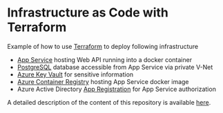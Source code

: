 # Infrastructure as Code with Terraform

Example of how to use [Terraform](https://www.terraform.io/) to deploy following infrastructure


- [App Service](https://azure.microsoft.com/en-us/services/app-service/) hosting Web API running into a docker container
- [PostgreSQL](https://www.postgresql.org/) database accessible from App Service via private V-Net
- [Azure Key Vault](https://azure.microsoft.com/en-us/services/key-vault/) for sensitive information
- [Azure Container Registry](https://azure.microsoft.com/en-us/services/container-registry/) hosting App Service docker image
- Azure Active Directory [App Registration](https://docs.microsoft.com/en-us/azure/active-directory/develop/howto-create-service-principal-portal) for App Service authorization



A detailed description of the content of this repository is available [here](https://medium.com/corrado-cavalli/how-to-setup-an-app-service-database-using-private-v-net-and-authorize-access-via-azure-active-589eb93dc982).

